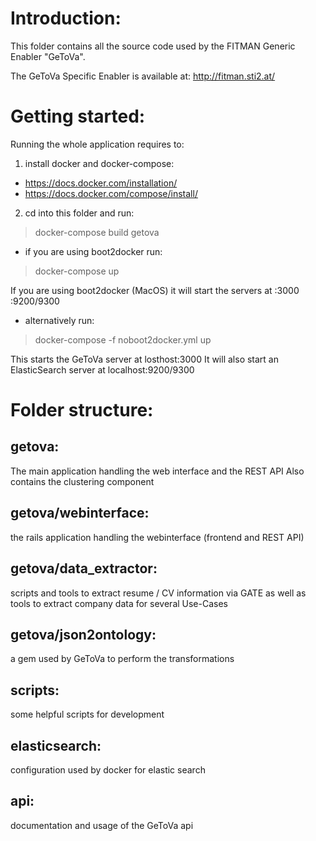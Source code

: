 # Introduction:

This folder contains all the source code used by the FITMAN Generic Enabler "GeToVa".

The GeToVa Specific Enabler is available at: http://fitman.sti2.at/

# Getting started:

Running the whole application requires to:

1. install docker and docker-compose:

* https://docs.docker.com/installation/
* https://docs.docker.com/compose/install/

2. cd into this folder and run:

> docker-compose build getova

* if you are using boot2docker run:

> docker-compose up

If you are using boot2docker (MacOS) it will start the servers at <boot2dockerip>:3000 <boot2dockerip>:9200/9300

* alternatively run:

> docker-compose -f noboot2docker.yml up 

This starts the GeToVa server at losthost:3000
It will also start an ElasticSearch server at localhost:9200/9300 

# Folder structure:

## getova:
The main application handling the web interface and the REST API
Also contains the clustering component

## getova/webinterface:
the rails application handling the webinterface (frontend and REST API)

## getova/data_extractor: 
scripts and tools to extract resume / CV information via GATE as well as tools to extract company data for several Use-Cases 

## getova/json2ontology:
a gem used by GeToVa to perform the transformations

## scripts:
some helpful scripts for development

## elasticsearch:
configuration used by docker for elastic search

## api:
documentation and usage of the GeToVa api

